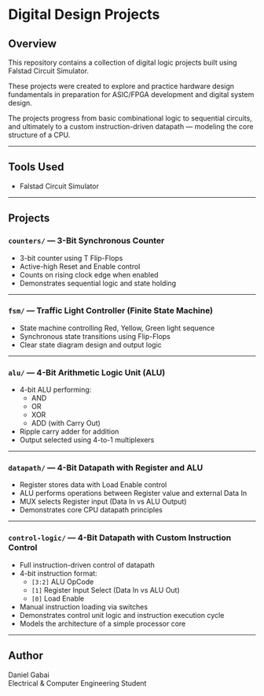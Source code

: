 # Digital Design Projects

## Overview
This repository contains a collection of digital logic projects built using Falstad Circuit Simulator.

These projects were created to explore and practice hardware design fundamentals in preparation for ASIC/FPGA development and digital system design.

The projects progress from basic combinational logic to sequential circuits, and ultimately to a custom instruction-driven datapath — modeling the core structure of a CPU.

---

## Tools Used
- Falstad Circuit Simulator

---

## Projects

### `counters/` — 3-Bit Synchronous Counter
- 3-bit counter using T Flip-Flops
- Active-high Reset and Enable control
- Counts on rising clock edge when enabled
- Demonstrates sequential logic and state holding

---

### `fsm/` — Traffic Light Controller (Finite State Machine)
- State machine controlling Red, Yellow, Green light sequence
- Synchronous state transitions using Flip-Flops
- Clear state diagram design and output logic

---

### `alu/` — 4-Bit Arithmetic Logic Unit (ALU)
- 4-bit ALU performing:
  - AND
  - OR
  - XOR
  - ADD (with Carry Out)
- Ripple carry adder for addition
- Output selected using 4-to-1 multiplexers

---

### `datapath/` — 4-Bit Datapath with Register and ALU
- Register stores data with Load Enable control
- ALU performs operations between Register value and external Data In
- MUX selects Register input (Data In vs ALU Output)
- Demonstrates core CPU datapath principles

---

### `control-logic/` — 4-Bit Datapath with Custom Instruction Control
- Full instruction-driven control of datapath
- 4-bit instruction format:
  - `[3:2]` ALU OpCode
  - `[1]` Register Input Select (Data In vs ALU Out)
  - `[0]` Load Enable
- Manual instruction loading via switches
- Demonstrates control unit logic and instruction execution cycle
- Models the architecture of a simple processor core

---

## Author
Daniel Gabai  
Electrical & Computer Engineering Student  
